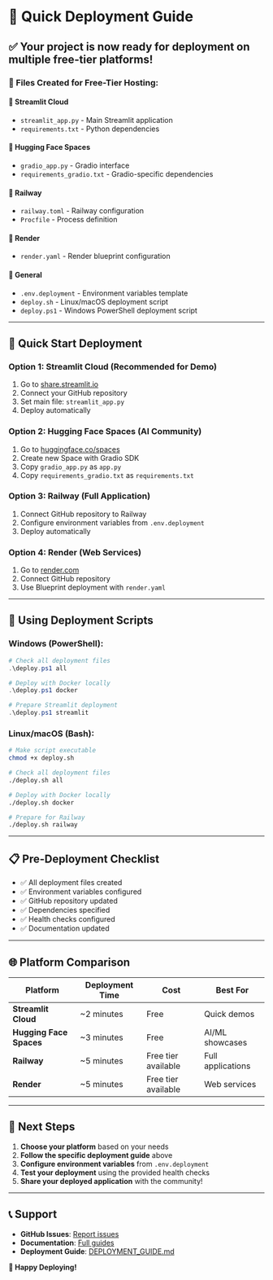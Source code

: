 # 🚀 Quick Deployment Guide

## ✅ Your project is now ready for deployment on multiple free-tier platforms!

### 📁 Files Created for Free-Tier Hosting:

#### 🌟 Streamlit Cloud
- `streamlit_app.py` - Main Streamlit application
- `requirements.txt` - Python dependencies

#### 🤗 Hugging Face Spaces  
- `gradio_app.py` - Gradio interface
- `requirements_gradio.txt` - Gradio-specific dependencies

#### 🚂 Railway
- `railway.toml` - Railway configuration
- `Procfile` - Process definition

#### 🎨 Render
- `render.yaml` - Render blueprint configuration

#### 🔧 General
- `.env.deployment` - Environment variables template
- `deploy.sh` - Linux/macOS deployment script
- `deploy.ps1` - Windows PowerShell deployment script

---

## 🚀 Quick Start Deployment

### Option 1: Streamlit Cloud (Recommended for Demo)
1. Go to [share.streamlit.io](https://share.streamlit.io)
2. Connect your GitHub repository
3. Set main file: `streamlit_app.py`
4. Deploy automatically

### Option 2: Hugging Face Spaces (AI Community)
1. Go to [huggingface.co/spaces](https://huggingface.co/spaces)
2. Create new Space with Gradio SDK
3. Copy `gradio_app.py` as `app.py`
4. Copy `requirements_gradio.txt` as `requirements.txt`

### Option 3: Railway (Full Application)
1. Connect GitHub repository to Railway
2. Configure environment variables from `.env.deployment`
3. Deploy automatically

### Option 4: Render (Web Services)
1. Go to [render.com](https://render.com)
2. Connect GitHub repository
3. Use Blueprint deployment with `render.yaml`

---

## 🔧 Using Deployment Scripts

### Windows (PowerShell):
```powershell
# Check all deployment files
.\deploy.ps1 all

# Deploy with Docker locally
.\deploy.ps1 docker

# Prepare Streamlit deployment
.\deploy.ps1 streamlit
```

### Linux/macOS (Bash):
```bash
# Make script executable
chmod +x deploy.sh

# Check all deployment files
./deploy.sh all

# Deploy with Docker locally  
./deploy.sh docker

# Prepare for Railway
./deploy.sh railway
```

---

## 📋 Pre-Deployment Checklist

- ✅ All deployment files created
- ✅ Environment variables configured
- ✅ GitHub repository updated
- ✅ Dependencies specified
- ✅ Health checks configured
- ✅ Documentation updated

---

## 🌐 Platform Comparison

| Platform | Deployment Time | Cost | Best For |
|----------|----------------|------|----------|
| **Streamlit Cloud** | ~2 minutes | Free | Quick demos |
| **Hugging Face Spaces** | ~3 minutes | Free | AI/ML showcases |
| **Railway** | ~5 minutes | Free tier available | Full applications |
| **Render** | ~5 minutes | Free tier available | Web services |

---

## 🎯 Next Steps

1. **Choose your platform** based on your needs
2. **Follow the specific deployment guide** above
3. **Configure environment variables** from `.env.deployment`
4. **Test your deployment** using the provided health checks
5. **Share your deployed application** with the community!

---

## 📞 Support

- **GitHub Issues**: [Report issues](https://github.com/Amarjit99/chatbot-nlu-trainer-evaluator1/issues)
- **Documentation**: [Full guides](https://github.com/Amarjit99/chatbot-nlu-trainer-evaluator1)
- **Deployment Guide**: [DEPLOYMENT_GUIDE.md](./DEPLOYMENT_GUIDE.md)

**🎉 Happy Deploying!**